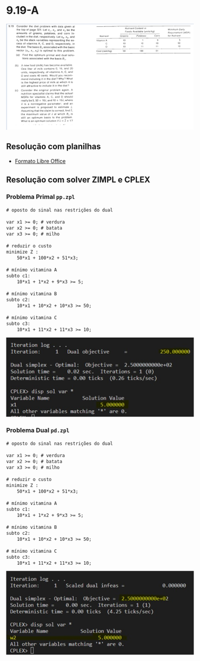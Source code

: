 # 9.19-A

![image](../../resources/9-19.PNG)

## Resolução com planilhas

* [Formato Libre Office](analise%20sensibilidade-9.19-A.ods)

## Resolução com solver ZIMPL e CPLEX

### Problema Primal `pp.zpl`

    # oposto do sinal nas restrições do dual

    var x1 >= 0; # verdura
    var x2 >= 0; # batata
    var x3 >= 0; # milho

    # reduzir o custo
    minimize Z : 
        50*x1 + 100*x2 + 51*x3;

    # mínimo vitamina A
    subto c1: 
        10*x1 + 1*x2 + 9*x3 >= 5;
        
    # mínimo vitamina B
    subto c2:
        10*x1 + 10*x2 + 10*x3 >= 50;

    # mínimo vitamina C
    subto c3:
        10*x1 + 11*x2 + 11*x3 >= 10;

![image](resources/pp.jpg)

### Problema Dual `pd.zpl`

    # oposto do sinal nas restrições do dual

    var x1 >= 0; # verdura
    var x2 >= 0; # batata
    var x3 >= 0; # milho

    # reduzir o custo
    minimize Z : 
        50*x1 + 100*x2 + 51*x3;

    # mínimo vitamina A
    subto c1: 
        10*x1 + 1*x2 + 9*x3 >= 5;
        
    # mínimo vitamina B
    subto c2:
        10*x1 + 10*x2 + 10*x3 >= 50;

    # mínimo vitamina C
    subto c3:
        10*x1 + 11*x2 + 11*x3 >= 10;

![image](resources/pd.jpg)

